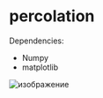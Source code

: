 # percolation
Dependencies:
- Numpy
- matplotlib


![изображение](https://user-images.githubusercontent.com/71838879/222414720-38473e66-1c44-42db-ab6b-8af559d62f71.png)
